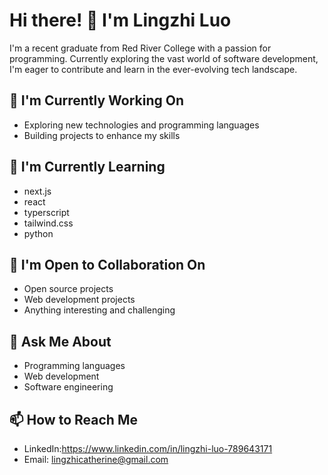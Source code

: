 # Hi there! 👋 I'm Lingzhi Luo

I'm a recent graduate from Red River College with a passion for programming. Currently exploring the vast world of software development, I'm eager to contribute and learn in the ever-evolving tech landscape.

## 🔭 I'm Currently Working On

- Exploring new technologies and programming languages
- Building projects to enhance my skills

## 🌱 I'm Currently Learning

- next.js
- react
- typerscript
- tailwind.css
- python

## 👯 I'm Open to Collaboration On

- Open source projects
- Web development projects
- Anything interesting and challenging

## 💬 Ask Me About

- Programming languages
- Web development
- Software engineering

## 📫 How to Reach Me

- LinkedIn:https://www.linkedin.com/in/lingzhi-luo-789643171
- Email: lingzhicatherine@gmail.com

